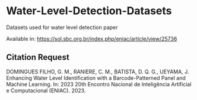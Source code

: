 # Water-Level-Detection-Datasets
Datasets used for water level detection paper

Available in: https://sol.sbc.org.br/index.php/eniac/article/view/25736

## Citation Request

DOMINGUES FILHO, G. M., RANIERE, C. M., BATISTA, D. Q. G., UEYAMA, J. Enhancing Water Level Identification with a
Barcode-Patterned Panel and Machine Learning. In: 2023 20th Encontro Nacional de Inteligência Artificial e Computacional (ENIAC). 2023.
